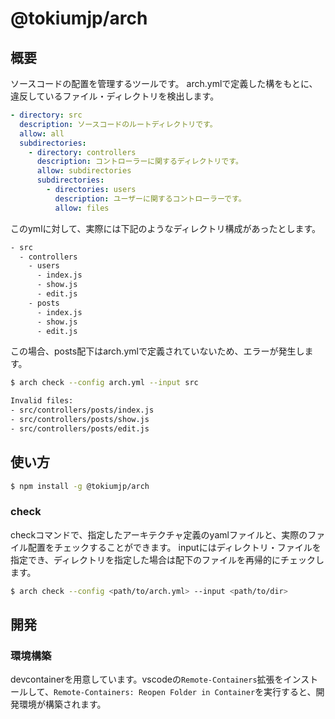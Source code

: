 # @tokiumjp/arch
## 概要
ソースコードの配置を管理するツールです。
arch.ymlで定義した構をもとに、違反しているファイル・ディレクトリを検出します。

```yml
- directory: src
  description: ソースコードのルートディレクトリです。
  allow: all
  subdirectories:
    - directory: controllers
      description: コントローラーに関するディレクトリです。
      allow: subdirectories
      subdirectories:
        - directories: users
          description: ユーザーに関するコントローラーです。
          allow: files
```

このymlに対して、実際には下記のようなディレクトリ構成があったとします。
```bash
- src
  - controllers
    - users
      - index.js
      - show.js
      - edit.js
    - posts
      - index.js
      - show.js
      - edit.js
```

この場合、posts配下はarch.ymlで定義されていないため、エラーが発生します。
```bash
$ arch check --config arch.yml --input src

Invalid files:
- src/controllers/posts/index.js
- src/controllers/posts/show.js
- src/controllers/posts/edit.js
```

## 使い方
```bash
$ npm install -g @tokiumjp/arch
```

### check
checkコマンドで、指定したアーキテクチャ定義のyamlファイルと、実際のファイル配置をチェックすることができます。
inputにはディレクトリ・ファイルを指定でき、ディレクトリを指定した場合は配下のファイルを再帰的にチェックします。
```bash
$ arch check --config <path/to/arch.yml> --input <path/to/dir>
```

## 開発
### 環境構築
devcontainerを用意しています。vscodeの`Remote-Containers`拡張をインストールして、`Remote-Containers: Reopen Folder in Container`を実行すると、開発環境が構築されます。
